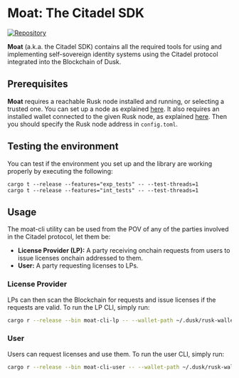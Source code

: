 # Moat: The Citadel SDK

[![Repository](https://img.shields.io/badge/github-moat-blueviolet?logo=github)](https://github.com/dusk-network/moat)

**Moat** (a.k.a. the Citadel SDK) contains all the required tools for using and implementing self-sovereign identity systems using the Citadel protocol integrated into the Blockchain of Dusk.

## Prerequisites

**Moat** requires a reachable Rusk node installed and running, or selecting a trusted one. You can set up a node as explained [here](https://wiki.dusk.network/en/setting-up-node). It also requires an installed wallet connected to the given Rusk node, as explained [here](https://github.com/dusk-network/wallet-cli/blob/main/src/bin/README.md). Then you should specify the Rusk node address in `config.toml`.

## Testing the environment

You can test if the environment you set up and the library are working properly by executing the following:

```
cargo t --release --features="exp_tests" -- --test-threads=1
cargo t --release --features="int_tests" -- --test-threads=1
```

## Usage

The moat-cli utility can be used from the POV of any of the parties involved in the Citadel protocol, let them be:
- **License Provider (LP):** A party receiving onchain requests from users to issue licenses onchain addressed to them.
- **User:** A party requesting licenses to LPs.

### License Provider

LPs can then scan the Blockchain for requests and issue licenses if the requests are valid. To run the LP CLI, simply run:

```sh
cargo r --release --bin moat-cli-lp -- --wallet-path ~/.dusk/rusk-wallet --wallet-pass <PASSWORD>
```

### User

Users can request licenses and use them. To run the user CLI, simply run:

```sh
cargo r --release --bin moat-cli-user -- --wallet-path ~/.dusk/rusk-wallet --wallet-pass <PASSWORD>
```

